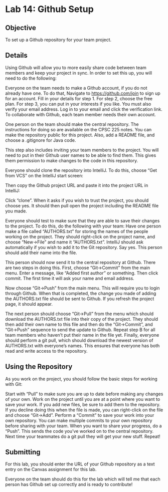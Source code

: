 # Lab 14: Github Setup
 
## Objective
To set up a Github repository for your team project.

 
## Details
Using Github will allow you to more easily share code between team members and keep your project in sync. In order to set this up, you will need to do the following:

Everyone on the team needs to make a Github account, if you do not already have one. To do that, Navigate to https://github.com/join to sign up for an account. Fill in your details for step 1. For step 2, choose the free plan. For step 3, you can put in your interests if you like. You must also verify your email address. Log in to your email and click the verification link. To collaborate with Github, each team member needs their own account.

One person on the team should make the central repository. The instructions for doing so are available on the CPSC 225 notes. You can make the repository public for this project. Also, add a README file, and choose a .gitignore for Java code.

This step also includes inviting your team members to the project. You will need to put in their Github user names to be able to find them. This gives them permission to make changes to the code in this repository.

Everyone should clone the repository into IntelliJ. To do this, choose “Get from VCS” on the IntelliJ start screen:



Then copy the Github project URL and paste it into the project URL in IntelliJ:



Click “clone”. When it asks if you wish to trust the project, you should choose yes. It should then pull open the project including the README file you made.

Everyone should test to make sure that they are able to save their changes to the project. To do this, do the following with your team:
Have one person make a file called “AUTHORS.txt” for storing the names of the people working on the project. They should right-click on the project name, and choose “New→File” and name it “AUTHORS.txt”. IntelliJ should ask automatically if you wish to add it to the Git repository. Say yes. This person should add their name into the file.

This person should now send it to the central repository at Github. There are two steps in doing this. First, choose “Git→Commit” from the main menu. Enter a message, like “Added first author” or something. Then click commit. The first time it will ask your name and email address.

Now choose “Git→Push” from the main menu. This will require you to login through Github. When that is completed, the change you made of adding the AUTHORS.txt file should be sent to Github. If you refresh the project page, it should appear.

The next person should choose “Git→Pull” from the menu which should download the AUTHORS.txt file into their copy of the project. They should then add their own name to this file and then do the “Git→Commit”, and “Git→Push” sequence to send the update to Github.
Repeat step B for all team members who haven’t put their name in the file yet.
Finally, everyone should perform a git pull, which should download the newest version of AUTHORS.txt with everyone’s names. This ensures that everyone has both read and write access to the repository.
 
## Using the Repository
As you work on the project, you should follow the basic steps for working with Git:

Start with “Pull” to make sure you are up to date before making any changes of your own.
Work on the project until you are at a point where you want to save your work. If you add new files, be sure to add them to the repository. If you decline doing this when the file is made, you can right-click on the file and choose “Git→Add”.
Perform a “Commit” to save your work into your own repository. You can make multiple commits to your own repository before sharing with your team.
When you want to share your progress, do a “Push”. This sends the code you’ve worked on to the central repository. Next time your teammates do a git pull they will get your new stuff.
Repeat!
 
## Submitting
For this lab, you should enter the URL of your Github repository as a text entry on the Canvas assignment for this lab.

Everyone on the team should do this for the lab which will tell me that each person has Github set up correctly and is ready to contribute!
